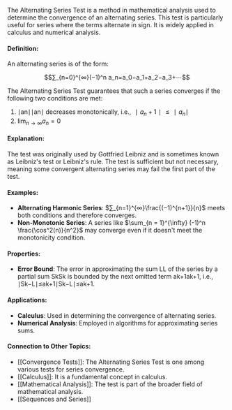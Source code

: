 The Alternating Series Test is a method in mathematical analysis used to determine the convergence of an alternating series. This test is particularly useful for series where the terms alternate in sign. It is widely applied in calculus and numerical analysis.

#### Definition:

An alternating series is of the form:

$$∑_{n=0}^{∞}(−1)^n a_n=a_0−a_1+a_2−a_3+⋯$$

The Alternating Series Test guarantees that such a series converges if the following two conditions are met:

1. ∣an∣∣an​∣ decreases monotonically, i.e., $∣a_n+1∣≤∣a_n∣$
2. $\lim_{⁡n→∞}a_n=0$

#### Explanation:

The test was originally used by Gottfried Leibniz and is sometimes known as Leibniz's test or Leibniz's rule. The test is sufficient but not necessary, meaning some convergent alternating series may fail the first part of the test.

#### Examples:

- **Alternating Harmonic Series**: $∑_{n=1}^{∞}\frac{(−1)^{n+1}}{n}$​ meets both conditions and therefore converges.
- **Non-Monotonic Series**: A series like $\sum_{n = 1}^{\infty} (-1)^n \frac{\cos^2(n)}{n^2}$​ may converge even if it doesn't meet the monotonicity condition.

#### Properties:

- **Error Bound**: The error in approximating the sum LL of the series by a partial sum SkSk​ is bounded by the next omitted term ak+1ak+1​, i.e., ∣Sk−L∣≤ak+1∣Sk​−L∣≤ak+1​.

#### Applications:

- **Calculus**: Used in determining the convergence of alternating series.
- **Numerical Analysis**: Employed in algorithms for approximating series sums.

#### Connection to Other Topics:

- [[Convergence Tests]]: The Alternating Series Test is one among various tests for series convergence.
- [[Calculus]]: It is a fundamental concept in calculus.
- [[Mathematical Analysis]]: The test is part of the broader field of mathematical analysis.
- [[Sequences and Series]]